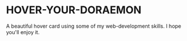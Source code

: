 # HOVER-YOUR-DORAEMON
A beautiful hover card using some of my web-development skills. I hope you'll enjoy it.

